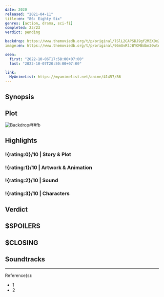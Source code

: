 ```yaml
---
date: 2020
released: "2021-04-11"
title:en: "86: Eighty Six"
genres: [action, drama, sci-fi]
completed: 23/23
verdict: pending

backdrop: https://www.themoviedb.org/t/p/original/lSlL2CAPSDJ9gf2MZX0x2u2inKX.jpg
image:en: https://www.themoviedb.org/t/p/original/96mUvRlJBYOMBdbn30wtoh7QrpY.jpg

seen:
  first: "2022-10-06T17:58:00+07:00"
  last: "2022-10-07T20:50:00+07:00"

link:
  MyAnimeList: https://myanimelist.net/anime/41457/86
---
```



## Synopsis

## Plot

![Backdrop#f#fb](https://www.themoviedb.org/t/p/original/8N2sxXuztrFbOeHh01M9HuUWeNw.jpg "Source: TMDB")

## Highlights

### !{rating:0}/10 | Story & Plot

### !{rating:1}/10 | Artwork & Animation

### !{rating:2}/10 | Sound

### !{rating:3}/10 | Characters

## Verdict

## $SPOILERS

## $CLOSING

## Soundtracks

***
Reference(s):

- 1
- 2
